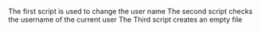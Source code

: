 The first script is used to change  the user name
The second script checks the username of the current user
The Third script creates an empty file
